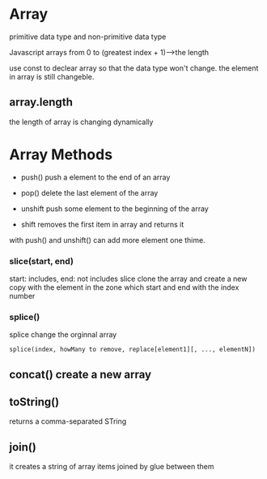 # Array

primitive data type and non-primitive data type

Javascript arrays from 0 to (greatest index + 1)-->the length

use const to declear array so that the data type won't change. the element in array is still changeble.

## array.length

the length of array is changing dynamically

# Array Methods

- push() push a element to the end of an array 
- pop() delete the last element of the array

- unshift push some element to the beginning of the array
- shift removes the first item in array and returns it

with push() and unshift() can add more element one thime.

### slice(start, end)
start: includes, end: not includes
slice clone the array and create a new copy with the element in the zone which start and end with the index number

### splice()
splice change the orginnal array
```
splice(index, howMany to remove, replace[element1][, ..., elementN])
```

## concat() create a new array

## toString()

returns a comma-separated STring

## join()
it creates a string of array items joined by glue between them